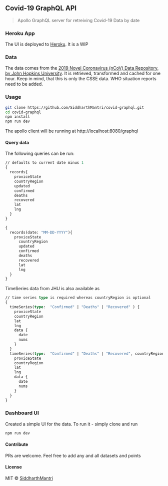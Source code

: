 ## Covid-19 GraphQL API

> Apollo GraphQL server for retreiving Covid-19 Data by date

### Heroku App

The UI is deployed to [Heroku](http://covid-graphql.herokuapp.com/). It is a WIP


### Data

The data comes from the [2019 Novel Coronavirus (nCoV) Data Repository,
by John Hopkins University](https://github.com/CSSEGISandData/2019-nCoV). It is retrieved, transformed and cached for one hour. Keep in mind, that this is only the CSSE data. WHO situation reports need to be added.

### Usage

```sh
git clone https://github.com/SiddharthMantri/covid-graphql.git
cd covid-graphql
npm install
npm run dev
```

The apollo client will be running at http://localhost:8080/graphql

#### Query data

The following queries can be run:

```graphql
// defaults to current date minus 1
{
  records{
    proviceState
    countryRegion
    updated
    confirmed
    deaths
    recovered
    lat
    lng
  }
}

{
  records(date: "MM-DD-YYYY"){
    proviceState
      countryRegion
      updated
      confirmed
      deaths
      recovered
      lat
      lng
  }
}

```

TimeSeries data from JHU is also available as

```graphql
// time series type is required whereas countryRegion is optional
{
  timeSeries(type:  "Confirmed" | "Deaths" | "Recovered" ) {
    proviceState
    countryRegion
    lat
    lng
    data {
      date
      nums
    }
  }
  timeSeries(type:  "Confirmed" | "Deaths" | "Recovered", countryRegion: "String") {
    proviceState
    countryRegion
    lat
    lng
    data {
      date
      nums
    }
  }
}
```

### Dashboard UI

Created a simple UI for the data. To run it - simply clone and run

```sh
npm run dev
```

#### Contribute

PRs are welcome. Feel free to add any and all datasets and points

#### License

MIT © [SiddharthMantri](https://github.com/SiddharthMantri)
